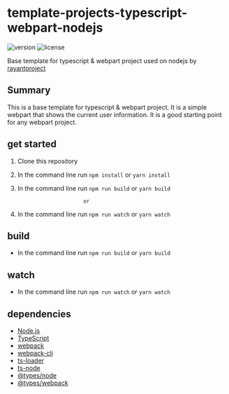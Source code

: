 
# template-projects-typescript-webpart-nodejs 

![version](https://img.shields.io/badge/version-1.0.0-blue.svg)
![license](https://img.shields.io/badge/license-MIT-blue.svg)


Base template for typescript & webpart project used on nodejs
 by [rayantproject](https://github.com/rayantProject)


## Summary

This is a base template for typescript & webpart project. It is a simple webpart that shows the current user information. It is a good starting point for any webpart project.



## get started

1. Clone this repository
2. In the command line run `npm install` or `yarn install`
3. In the command line run `npm run build` or `yarn build`

                            or

3. In the command line run `npm run watch` or `yarn watch`


## build
- In the command line run `npm run build` or `yarn build`

## watch
- In the command line run `npm run watch` or `yarn watch`


## dependencies
- [Node.js](https://nodejs.org/en/)
- [TypeScript](https://www.typescriptlang.org/)
- [webpack](https://webpack.js.org/)
- [webpack-cli](https://webpack.js.org/api/cli/)
- [ts-loader](https://www.npmjs.com/package/ts-loader)
- [ts-node](https://www.npmjs.com/package/ts-node)
- [@types/node](https://www.npmjs.com/package/@types/node)
- [@types/webpack](https://www.npmjs.com/package/@types/webpack)